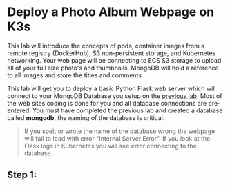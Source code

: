 # Deploy a Photo Album Webpage on K3s

This lab will introduce the concepts of pods, container images from a remote registry (DockerHub), S3 non-persistent storage, and Kubernetes networking. Your web page will be connecting to ECS S3 storage to upload all of your full size photo's and thumbnails. MongoDB will hold a reference to all images and store the titles and comments.

This lab will get you to deploy a basic Python Flask web server which will connect to your MongoDB Database you setup on the [previous lab](https://github.com/chrisjen83/k3s-labs/tree/master/deploy-mongo#setup-mongodb-on-k3s-arm64). Most of the web sites coding is done for you and all database connections are pre-entered.  You must have completed the previous lab and created a database called **mongodb**, the naming of the database is critical.

> If you spelt or wrote the name of the database wrong the webpage will fail to load with error "Internal Server Error".  If you look at the Flask logs in Kubernetes you will see error connecting to the database.

## Step 1:

